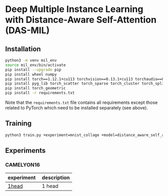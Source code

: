 # Deep Multiple Instance Learning with Distance-Aware Self-Attention (DAS-MIL)

## Installation

```bash
python3 -m venv mil_env
source mil_env/bin/activate
pip install --upgrade pip
pip install wheel numpy
pip install torch==1.12.1+cu113 torchvision==0.13.1+cu113 torchaudio==0.12.1 --extra-index-url https://download.pytorch.org/whl/cu113
pip install pyg_lib torch_scatter torch_sparse torch_cluster torch_spline_conv -f https://data.pyg.org/whl/torch-1.12.1+cpu.html
pip install torch_geometric
pip install -r requirements.txt
```

Note that the `requirements.txt` file contains all requirements except those related to PyTorch which need to be installed separately (see above).

## Training

```bash
python3 train.py +experiment=mnist_collage +model=distance_aware_self_attention
```

## Experiments

### CAMELYON16

| experiment                                            |  description |
| ----------------------------------------------------- | ------------ |
| [1head](https://wandb.ai/georgw7777/mil/groups/1head) |  1 head      |
